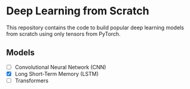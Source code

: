# Deep Learning from Scratch

This repository contains the code to build popular deep learning models from scratch using only tensors from PyTorch.

## Models

- [ ] Convolutional Neural Network (CNN)
- [x] Long Short-Term Memory (LSTM)
- [ ] Transformers
